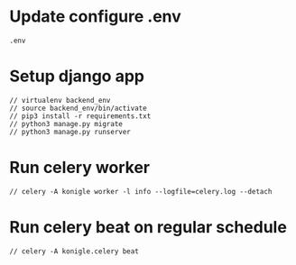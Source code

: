 # Update configure .env
    .env
# Setup django app
    // virtualenv backend_env
    // source backend_env/bin/activate
    // pip3 install -r requirements.txt
    // python3 manage.py migrate
    // python3 manage.py runserver
# Run celery worker
    // celery -A konigle worker -l info --logfile=celery.log --detach
# Run celery beat on regular schedule
    // celery -A konigle.celery beat